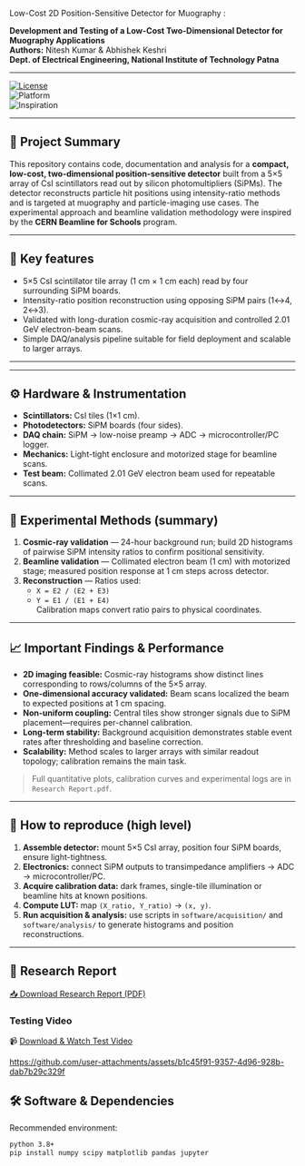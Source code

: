 Low-Cost 2D Position-Sensitive Detector for Muography :


**Development and Testing of a Low-Cost Two-Dimensional Detector for Muography Applications**  
**Authors:** Nitesh Kumar & Abhishek Keshri  
**Dept. of Electrical Engineering, National Institute of Technology Patna**

---

[![License](https://img.shields.io/badge/License-MIT-blue.svg)](LICENSE)  
![Platform](https://img.shields.io/badge/platform-Detector%20%7C%20SiPM-green)  
![Inspiration](https://img.shields.io/badge/Inspiration-CERN%20Beamline%20for%20Schools-lightgrey)

---

## 📌 Project Summary
This repository contains code, documentation and analysis for a **compact, low-cost, two-dimensional position-sensitive detector** built from a 5×5 array of CsI scintillators read out by silicon photomultipliers (SiPMs). The detector reconstructs particle hit positions using intensity-ratio methods and is targeted at muography and particle-imaging use cases. The experimental approach and beamline validation methodology were inspired by the **CERN Beamline for Schools** program.

---



## 🔬 Key features
- 5×5 CsI scintillator tile array (1 cm × 1 cm each) read by four surrounding SiPM boards.  
- Intensity-ratio position reconstruction using opposing SiPM pairs (1↔4, 2↔3).  
- Validated with long-duration cosmic-ray acquisition and controlled 2.01 GeV electron-beam scans.  
- Simple DAQ/analysis pipeline suitable for field deployment and scalable to larger arrays.

---

---

## ⚙️ Hardware & Instrumentation
- **Scintillators:** CsI tiles (1×1 cm).  
- **Photodetectors:** SiPM boards (four sides).  
- **DAQ chain:** SiPM → low-noise preamp → ADC → microcontroller/PC logger.  
- **Mechanics:** Light-tight enclosure and motorized stage for beamline scans.  
- **Test beam:** Collimated 2.01 GeV electron beam used for repeatable scans.

---

## 🧪 Experimental Methods (summary)
1. **Cosmic-ray validation** — 24-hour background run; build 2D histograms of pairwise SiPM intensity ratios to confirm positional sensitivity.  
2. **Beamline validation** — Collimated electron beam (1 cm) with motorized stage; measured position response at 1 cm steps across detector.  
3. **Reconstruction** — Ratios used:
   - `X = E2 / (E2 + E3)`  
   - `Y = E1 / (E1 + E4)`  
   Calibration maps convert ratio pairs to physical coordinates.

---

## 📈 Important Findings & Performance
- **2D imaging feasible:** Cosmic-ray histograms show distinct lines corresponding to rows/columns of the 5×5 array.  
- **One-dimensional accuracy validated:** Beam scans localized the beam to expected positions at 1 cm spacing.  
- **Non-uniform coupling:** Central tiles show stronger signals due to SiPM placement—requires per-channel calibration.  
- **Long-term stability:** Background acquisition demonstrates stable event rates after thresholding and baseline correction.  
- **Scalability:** Method scales to larger arrays with similar readout topology; calibration remains the main task.

> Full quantitative plots, calibration curves and experimental logs are in `Research Report.pdf`.

---

## 🧾 How to reproduce (high level)
1. **Assemble detector:** mount 5×5 CsI array, position four SiPM boards, ensure light-tightness.  
2. **Electronics:** connect SiPM outputs to transimpedance amplifiers → ADC → microcontroller/PC.  
3. **Acquire calibration data:** dark frames, single-tile illumination or beamline hits at known positions.  
4. **Compute LUT:** map `(X_ratio, Y_ratio)` → `(x, y)`.  
5. **Run acquisition & analysis:** use scripts in `software/acquisition/` and `software/analysis/` to generate histograms and position reconstructions.

---


## 📄  Research Report
[📥 Download Research Report (PDF)](https://drive.google.com/file/d/1eT6_xaiin4r7GBKihiGKqdDg9lgIdxMZ/view?usp=drive_link)

### Testing Video

📹 [Download & Watch Test Video](videos/field_test.mp4)


https://github.com/user-attachments/assets/b1c45f91-9357-4d96-928b-dab7b29c329f



## 🛠 Software & Dependencies
Recommended environment:
```bash
python 3.8+
pip install numpy scipy matplotlib pandas jupyter




